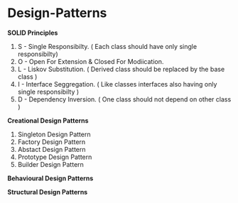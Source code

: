 # Design-Patterns

**SOLID Principles**

   1. S - Single Responsibilty.  ( Each class should have only single responsibilty)
   2. O - Open For Extension & Closed For Modiication. 
   3. L - Liskov Substitution. ( Derived class should be replaced by the base class )
   4. I - Interface Seggregation. ( Like classes interfaces also having only single responsibilty ) 
   5. D - Dependency Inversion. ( One class should not depend on other class )

**Creational Design Patterns**

1. Singleton Design Pattern
2. Factory Design Pattern
3. Abstact Design Pattern
4. Prototype Design Pattern
5. Builder Design Pattern

**Behavioural Design Patterns**


**Structural Design Patterns**
